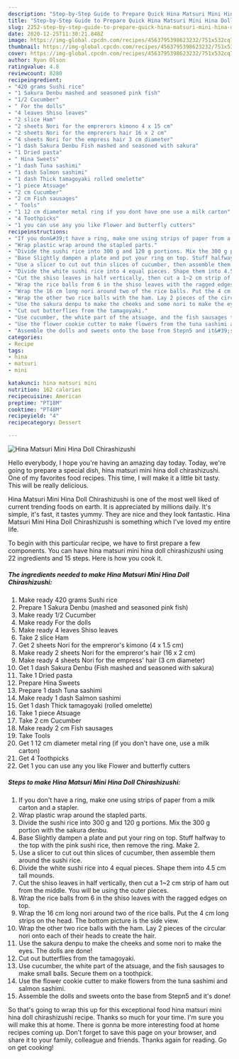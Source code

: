 ```yaml
---
description: "Step-by-Step Guide to Prepare Quick Hina Matsuri Mini Hina Doll Chirashizushi"
title: "Step-by-Step Guide to Prepare Quick Hina Matsuri Mini Hina Doll Chirashizushi"
slug: 2252-step-by-step-guide-to-prepare-quick-hina-matsuri-mini-hina-doll-chirashizushi
date: 2020-12-25T11:30:21.848Z
image: https://img-global.cpcdn.com/recipes/4563795398623232/751x532cq70/hina-matsuri-mini-hina-doll-chirashizushi-recipe-main-photo.jpg
thumbnail: https://img-global.cpcdn.com/recipes/4563795398623232/751x532cq70/hina-matsuri-mini-hina-doll-chirashizushi-recipe-main-photo.jpg
cover: https://img-global.cpcdn.com/recipes/4563795398623232/751x532cq70/hina-matsuri-mini-hina-doll-chirashizushi-recipe-main-photo.jpg
author: Ryan Olson
ratingvalue: 4.8
reviewcount: 8280
recipeingredient:
- "420 grams Sushi rice"
- "1 Sakura Denbu mashed and seasoned pink fish"
- "1/2 Cucumber"
- " For the dolls"
- "4 leaves Shiso leaves"
- "2 slice Ham"
- "2 sheets Nori for the emprerors kimono 4 x 15 cm"
- "2 sheets Nori for the emprerors hair 16 x 2 cm"
- "4 sheets Nori for the empress hair 3 cm diameter"
- "1 dash Sakura Denbu Fish mashed and seasoned with sakura"
- "1 Dried pasta"
- " Hina Sweets"
- "1 dash Tuna sashimi"
- "1 dash Salmon sashimi"
- "1 dash Thick tamagoyaki rolled omelette"
- "1 piece Atsuage"
- "2 cm Cucumber"
- "2 cm Fish sausages"
- " Tools"
- "1 12 cm diameter metal ring if you dont have one use a milk carton"
- "4 Toothpicks"
- "1 you can use any you like Flower and butterfly cutters"
recipeinstructions:
- "If you don&#39;t have a ring, make one using strips of paper from a milk carton and a stapler."
- "Wrap plastic wrap around the stapled parts."
- "Divide the sushi rice into 300 g and 120 g portions. Mix the 300 g portion with the sakura denbu."
- "Base Slightly dampen a plate and put your ring on top. Stuff halfway to the top with the pink sushi rice, then remove the ring. Make 2."
- "Use a slicer to cut out thin slices of cucumber, then assemble them around the sushi rice."
- "Divide the white sushi rice into 4 equal pieces. Shape them into 4.5 cm tall mounds."
- "Cut the shiso leaves in half vertically, then cut a 1~2 cm strip of ham out from the middle. You will be using the outer pieces."
- "Wrap the rice balls from 6 in the shiso leaves with the ragged edges on top."
- "Wrap the 16 cm long nori around two of the rice balls. Put the 4 cm long strips on the head. The bottom picture is the side view."
- "Wrap the other two rice balls with the ham. Lay 2 pieces of the circular nori onto each of their heads to create the hair."
- "Use the sakura denpu to make the cheeks and some nori to make the eyes. The dolls are done!"
- "Cut out butterflies from the tamagoyaki."
- "Use cucumber, the white part of the atsuage, and the fish sausages to make small balls. Secure them on a toothpick."
- "Use the flower cookie cutter to make flowers from the tuna sashimi and salmon sashimi."
- "Assemble the dolls and sweets onto the base from Stepn5 and it&#39;s done!"
categories:
- Recipe
tags:
- hina
- matsuri
- mini

katakunci: hina matsuri mini 
nutrition: 162 calories
recipecuisine: American
preptime: "PT18M"
cooktime: "PT48M"
recipeyield: "4"
recipecategory: Dessert

---
```



![Hina Matsuri Mini Hina Doll Chirashizushi](https://img-global.cpcdn.com/recipes/4563795398623232/751x532cq70/hina-matsuri-mini-hina-doll-chirashizushi-recipe-main-photo.jpg)

Hello everybody, I hope you're having an amazing day today. Today, we're going to prepare a special dish, hina matsuri mini hina doll chirashizushi. One of my favorites food recipes. This time, I will make it a little bit tasty. This will be really delicious.



Hina Matsuri Mini Hina Doll Chirashizushi is one of the most well liked of current trending foods on earth. It is appreciated by millions daily. It's simple, it's fast, it tastes yummy. They are nice and they look fantastic. Hina Matsuri Mini Hina Doll Chirashizushi is something which I've loved my entire life.


To begin with this particular recipe, we have to first prepare a few components. You can have hina matsuri mini hina doll chirashizushi using 22 ingredients and 15 steps. Here is how you cook it.

<!--inarticleads1-->

##### The ingredients needed to make Hina Matsuri Mini Hina Doll Chirashizushi:

1. Make ready 420 grams Sushi rice
1. Prepare 1 Sakura Denbu (mashed and seasoned pink fish)
1. Make ready 1/2 Cucumber
1. Make ready  For the dolls
1. Make ready 4 leaves Shiso leaves
1. Take 2 slice Ham
1. Get 2 sheets Nori for the empreror&#39;s kimono (4 x 1.5 cm)
1. Make ready 2 sheets Nori for the empreror&#39;s hair (16 x 2 cm)
1. Make ready 4 sheets Nori for the empress&#39; hair (3 cm diameter)
1. Get 1 dash Sakura Denbu (Fish mashed and seasoned with sakura)
1. Take 1 Dried pasta
1. Prepare  Hina Sweets
1. Prepare 1 dash Tuna sashimi
1. Make ready 1 dash Salmon sashimi
1. Get 1 dash Thick tamagoyaki (rolled omelette)
1. Take 1 piece Atsuage
1. Take 2 cm Cucumber
1. Make ready 2 cm Fish sausages
1. Take  Tools
1. Get 1 12 cm diameter metal ring (if you don&#39;t have one, use a milk carton)
1. Get 4 Toothpicks
1. Get 1 you can use any you like Flower and butterfly cutters




<!--inarticleads2-->

##### Steps to make Hina Matsuri Mini Hina Doll Chirashizushi:

1. If you don&#39;t have a ring, make one using strips of paper from a milk carton and a stapler.
1. Wrap plastic wrap around the stapled parts.
1. Divide the sushi rice into 300 g and 120 g portions. Mix the 300 g portion with the sakura denbu.
1. Base Slightly dampen a plate and put your ring on top. Stuff halfway to the top with the pink sushi rice, then remove the ring. Make 2.
1. Use a slicer to cut out thin slices of cucumber, then assemble them around the sushi rice.
1. Divide the white sushi rice into 4 equal pieces. Shape them into 4.5 cm tall mounds.
1. Cut the shiso leaves in half vertically, then cut a 1~2 cm strip of ham out from the middle. You will be using the outer pieces.
1. Wrap the rice balls from 6 in the shiso leaves with the ragged edges on top.
1. Wrap the 16 cm long nori around two of the rice balls. Put the 4 cm long strips on the head. The bottom picture is the side view.
1. Wrap the other two rice balls with the ham. Lay 2 pieces of the circular nori onto each of their heads to create the hair.
1. Use the sakura denpu to make the cheeks and some nori to make the eyes. The dolls are done!
1. Cut out butterflies from the tamagoyaki.
1. Use cucumber, the white part of the atsuage, and the fish sausages to make small balls. Secure them on a toothpick.
1. Use the flower cookie cutter to make flowers from the tuna sashimi and salmon sashimi.
1. Assemble the dolls and sweets onto the base from Stepn5 and it&#39;s done!




So that's going to wrap this up for this exceptional food hina matsuri mini hina doll chirashizushi recipe. Thanks so much for your time. I'm sure you will make this at home. There is gonna be more interesting food at home recipes coming up. Don't forget to save this page on your browser, and share it to your family, colleague and friends. Thanks again for reading. Go on get cooking!
